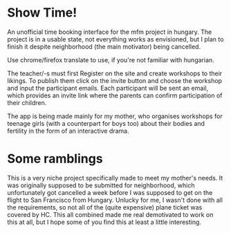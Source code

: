 # Show Time!
An unofficial time booking interface for the mfm project in hungary.
The project is in a usable state, not everything works as envisioned, but I plan to finish it despite neighborhood (the main motivator) being cancelled.

Use chrome/firefox translate to use, if you're not familiar with hungarian. 

The teacher/-s must first Register on the site and create workshops to their likings. To publish them click on the invite button and choose the workshop and input the participant emails.
Each participant will be sent an email, which provides an invite link where the parents can confirm participation of their children.

The app is being made mainly for my mother, who organises workshops for teenage girls (with a counterpart for boys too) about their bodies and fertility in the form of an interactive drama.

# Some ramblings
This is a very niche project specifically made to meet my mother's needs. It was originally supposed to be submitted for neighborhood, which unfortunately got cancelled a week before I was supposed to get on the flight to San Francisco from Hungary. Unlucky for me, I wasn't done with all the requirements, so not all of the (quite expensive) plane ticket was covered by HC. This all combined made me real demotivated to work on this at all, but I hope some of you find this at least a little interesting.